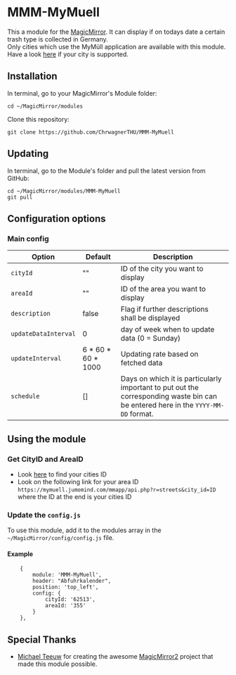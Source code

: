 # MMM-MyMuell


This a module for the [MagicMirror](https://github.com/MichMich/MagicMirror). It can display if on todays date a certain trash type is collected in Germany.<br>
Only cities which use the MyMüll application are available with this module. <br>
Have a look [here](https://mymuell.jumomind.com/mmapp/loxone/lox.php?r=cities) if your city is supported.

## Installation

In terminal, go to your MagicMirror's Module folder:
```
cd ~/MagicMirror/modules
```

Clone this repository:
```
git clone https://github.com/ChrwagnerTHU/MMM-MyMuell
```

## Updating

In terminal, go to the Module's folder and pull the latest version from GitHub:
```
cd ~/MagicMirror/modules/MMM-MyMuell
git pull
```

## Configuration options

### Main config
|Option|Default|Description|
|---|---|---|
|`cityId`|""|ID of the city you want to display|
|`areaId`|""|ID of the area you want to display|
|`description`|false|Flag if further descriptions shall be displayed|
|`updateDataInterval`|0|day of week when to update data (0 = Sunday)|
|`updateInterval`|6 * 60 * 60 * 1000|Updating rate based on fetched data|
|`schedule`|[]|Days on which it is particularly important to put out the corresponding waste bin can be entered here in the `YYYY-MM-DD` format.|


## Using the module

### Get CityID and AreaID

- Look [here](https://mymuell.jumomind.com/mmapp/loxone/lox.php?r=cities) to find your cities ID
- Look on the following link for your area ID `https://mymuell.jumomind.com/mmapp/api.php?r=streets&city_id=ID` where the ID at the end is your cities ID

### Update the `config.js`

To use this module, add it to the modules array in the `~/MagicMirror/config/config.js` file.

#### Example
```
    {
        module: 'MMM-MyMuell',
        header: "Abfuhrkalender",
        position: 'top_left',
        config: {
            cityId: '62513',
            areaId: '355'
        }
    },
```

## Special Thanks
- [Michael Teeuw](https://github.com/MichMich) for creating the awesome [MagicMirror2](https://github.com/MichMich/MagicMirror/tree/develop) project that made this module possible.
